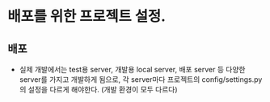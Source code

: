 # 배포를 위한 프로젝트 설정.



## 배포

* 실제 개발에서는 test용 server, 개발용 local server, 배포 server 등 다양한 server를 가지고 개발하게 됨으로, 각 server마다 프로젝트의 config/settings.py의 설정을 다르게 해야한다. (개발 환경이 모두 다르다)














